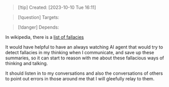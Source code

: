 
>[!tip] Created: [2023-10-10 Tue 16:11]

>[!question] Targets: 

>[!danger] Depends: 

In wikipedia, there is a [list of fallacies](https://en.wikipedia.org/wiki/List_of_fallacies)

It would have helpful to have an always watching AI agent that would try to detect fallacies in my thinking when I communicate, and save up these summaries, so it can start to reason with me about these fallacious ways of thinking and talking.

It should listen in to my conversations and also the conversations of others to point out errors in those around me that I will gleefully relay to them.